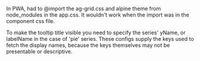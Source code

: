 In PWA, had to @import the ag-grid.css and alpine theme from node_modules in the app.css. It wouldn't work when the import was in the component css file.

To make the tooltip title visible you need to specify the series' yName, or labelName in the case of 'pie' series. These configs supply the keys used to fetch the display names, because the keys themselves may not be presentable or descriptive.